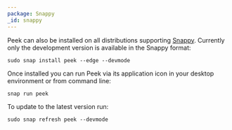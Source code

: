 ```yaml
---
package: Snappy
_id: snappy
---
```


Peek can also be installed on all distributions supporting [Snappy](https://snapcraft.io/docs/core/install).
Currently only the development version is available in the Snappy format:

    sudo snap install peek --edge --devmode

Once installed you can run Peek via its application icon in your desktop
environment or from command line:

    snap run peek

To update to the latest version run:

    sudo snap refresh peek --devmode
